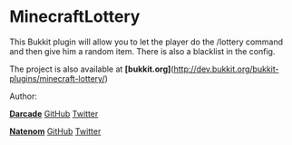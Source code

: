 MinecraftLottery
================

This Bukkit plugin will allow you to let the player do the /lottery command and then give him a random item.
There is also a blacklist in the config.

The project is also available at __[bukkit.org]__(http://dev.bukkit.org/bukkit-plugins/minecraft-lottery/)


Author:

__[Darcade](http://darcade.de/)__ [GitHub](https://github.com/Darcade) [Twitter](http://twitter.com/xdarcade)

__[Natenom](http://natenom.name/)__ [GitHub](https://github.com/natenom) [Twitter](https://twitter.com/natenom)
